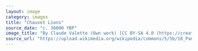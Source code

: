 ```yaml
---
layout: image
category: images
title: "Chauvet Lions"
source_date: "c. 36000 YBP"
image_title: "By Claude Valette (Own work) [CC BY-SA 4.0 (https://creativecommons.org/licenses/by-sa/4.0)], via Wikimedia Commons" 
source_url: "https://upload.wikimedia.org/wikipedia/commons/5/5b/18_PanneauDesLions%28PartieDroite%29BisonsPoursuivisParDesLions.jpg"
---
```

